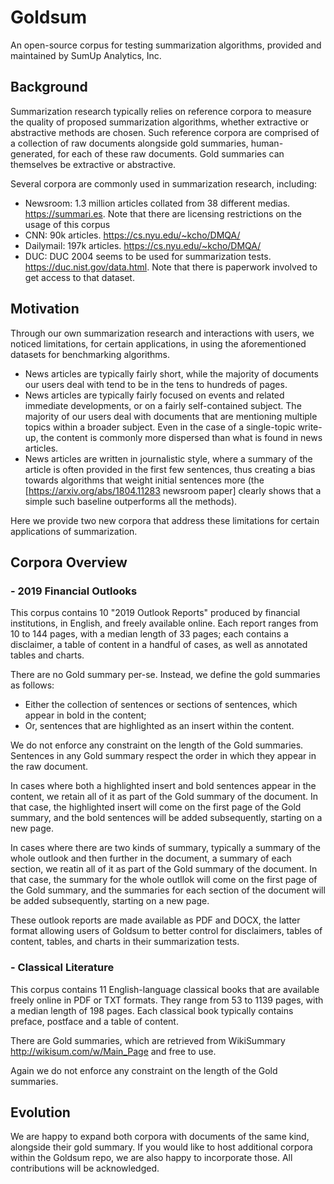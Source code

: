 # Goldsum
An open-source corpus for testing summarization algorithms, provided and maintained by SumUp Analytics, Inc.

## Background
Summarization research typically relies on reference corpora to measure the quality of proposed summarization algorithms, whether extractive or abstractive methods are chosen. Such reference corpora are comprised of a collection of raw documents alongside gold summaries, human-generated, for each of these raw documents. Gold summaries can themselves be  extractive or abstractive.

Several corpora are commonly used in summarization research, including:
- Newsroom: 1.3 million articles collated from 38 different medias. https://summari.es. Note that there are licensing restrictions on the usage of this corpus
- CNN: 90k articles. https://cs.nyu.edu/~kcho/DMQA/
- Dailymail: 197k articles. https://cs.nyu.edu/~kcho/DMQA/
- DUC: DUC 2004 seems to be used for summarization tests. https://duc.nist.gov/data.html. Note that there is paperwork involved to get access to that dataset.

## Motivation
Through our own summarization research and interactions with users, we noticed limitations, for certain applications, in using the aforementioned datasets for benchmarking algorithms.
- News articles are typically fairly short, while the majority of documents our users deal with tend to be in the tens to hundreds of pages.
- News articles are typically fairly focused on events and related immediate developments, or on a fairly self-contained subject. The majority of our users deal with documents that are mentioning multiple topics within a broader subject. Even in the case of a single-topic write-up, the content is commonly more dispersed than what is found in news articles.
- News articles are written in journalistic style, where a summary of the article is often provided in the first few sentences, thus creating a bias towards algorithms that weight initial sentences more (the [https://arxiv.org/abs/1804.11283 newsroom paper] clearly shows that a simple such baseline outperforms all the methods).

Here we provide two new corpora that address these limitations for certain applications of summarization.

## Corpora Overview
### - 2019 Financial Outlooks 
This corpus contains 10 "2019 Outlook Reports" produced by financial institutions, in English, and freely available online. Each report ranges from 10 to 144 pages, with a median length of 33 pages; each contains a disclaimer, a table of content in a handful of cases, as well as annotated tables and charts. 

There are no Gold summary per-se. Instead, we define the gold summaries as follows:
- Either the collection of sentences or sections of sentences, which appear in bold in the content;
- Or, sentences that are highlighted as an insert within the content.

We do not enforce any constraint on the length of the Gold summaries. Sentences in any Gold summary respect the order in which they appear in the raw document.

In cases where both a highlighted insert and bold sentences appear in the content, we retain all of it as part of the Gold summary of the document. In that case, the highlighted insert will come on the first page of the Gold summary, and the bold sentences will be added subsequently, starting on a new page.

In cases where there are two kinds of summary, typically a summary of the whole outlook and then further in the document, a summary of each section, we reatin all of it as part of the Gold summary of the document. In that case, the summary for the whole outllok will come on the first page of the Gold summary, and the summaries for each section of the document will be added subsequently, starting on a new page.

These outlook reports are made available as PDF and DOCX, the latter format allowing users of Goldsum to better control for disclaimers, tables of content, tables, and charts in their summarization tests.

### - Classical Literature
This corpus contains 11 English-language classical books that are available freely online in PDF or TXT formats. They range from 53 to 1139 pages, with a median length of 198 pages. Each classical book typically contains preface, postface and a table of content.

There are Gold summaries, which are retrieved from WikiSummary http://wikisum.com/w/Main_Page and free to use.

Again we do not enforce any constraint on the length of the Gold summaries.

## Evolution
We are happy to expand both corpora with documents of the same kind, alongside their gold summary. If you would like to host additional corpora within the Goldsum repo, we are also happy to incorporate those. All contributions will be acknowledged. 
